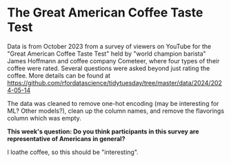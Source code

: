 # The Great American Coffee Taste Test

Data is from October 2023 from a survey of viewers on YouTube for the "Great American Coffee Taste Test" held by "world champion barista" James Hoffmann and coffee company Cometeer, where four types of their coffee were rated. Several questions were asked beyond just rating the coffee.  More details can be found at https://github.com/rfordatascience/tidytuesday/tree/master/data/2024/2024-05-14

The data was cleaned to remove one-hot encoding (may be interesting for ML? Other models?), clean up the column names, and remove the flavorings column which was empty.

**This week's question: Do you think participants in this survey are representative of Americans in general?**

I loathe coffee, so this should be "interesting".
